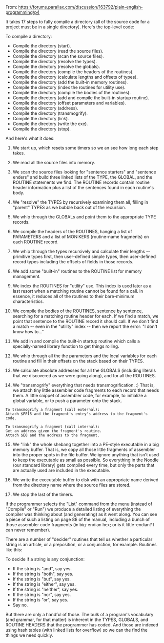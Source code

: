 From:
https://forums.parallax.com/discussion/163792/plain-english-programming/p4

It takes 17 steps to fully compile a directory (all of the source code for a project must be in a single directory). Here's the top-level code:

To compile a directory:
- Compile the directory (start).
- Compile the directory (read the source files).
- Compile the directory (scan the source files).
- Compile the directory (resolve the types).
- Compile the directory (resolve the globals).
- Compile the directory (compile the headers of the routines).
- Compile the directory (calculate lengths and offsets of types).
- Compile the directory (add the built-in memory routines).
- Compile the directory (index the routines for utility use).
- Compile the directory (compile the bodies of the routines).
- Compile the directory (add and compile the built-in startup routine).
- Compile the directory (offset parameters and variables).
- Compile the directory (address).
- Compile the directory (transmogrify).
- Compile the directory (link).
- Compile the directory (write the exe).
- Compile the directory (stop).

And here's what it does:

1. We start up, which resets some timers so we an see how long each step takes.

2. We read all the source files into memory.

3. We scan the source files looking for "sentence starters" and "sentence enders" and build three linked lists of the TYPE, the GLOBAL, and the ROUTINE statements we find. The ROUTINE records contain routine header information plus a list of the sentences found in each routine's body.

4. We "resolve" the TYPES by recursively examining them all, filling in "parent" TYPES as we bubble back out of the recursion.

5. We whip through the GLOBALs and point them to the appropriate TYPE records.

6. We compile the headers of the ROUTINES, hanging a list of PARAMETERS and a list of MONIKERS (routine-name fragments) on each ROUTINE record.

7. We whip through the types recursively and calculate their lengths -- primitive types first, then user-defined simple types, then user-defined record types including the offsets of fields in those records.

8. We add some "built-in" routines to the ROUTINE list for memory management.

9. We index the ROUTINES for "utility" use. This index is used later as a last resort when a matching routine cannot be found for a call. In essence, it reduces all of the routines to their bare-minimum characteristics.

10. We compile the bodies of the ROUTINES, sentence by sentence, searching for a matching routine header for each. If we find a match, we point that sentence to the ROUTINE record it should call. If we don't find a match -- even in the "utility" index -- then we report the error: "I don't know how to..."

11. We add in and compile the built-in startup routine which calls a specially-named library function to get things rolling.

12. We whip through all the the parameters and the local variables for each routine and fill in their offsets on the stack based on their TYPES.

13. We calculate absolute addresses for all the GLOBALS (including literals that we discovered as we were going along), and for all the ROUTINES.

14. We "transmogrify" everything that needs transmogrification. :) That is, we attach tiny little assembler code fragments to each record that needs them. A little snippet of assembler code, for example, to initialize a global variable, or to push a parameter onto the stack.

```
To transmogrify a fragment (call external):
Attach $FF15 and the fragment's entry's address to the fragment's code.

To transmogrify a fragment (call internal):
Get an address given the fragment's routine.
Attach $E8 and the address to the fragment.
```

15. We "link" the whole shebang together into a PE-style executable in a big memory buffer. That is, we copy all those little fragments of assembler into the proper spots in the file buffer. We ignore anything that isn't used to keep the executable as small as possible. So everything in the Noodle (our standard library) gets compiled every time, but only the parts that are actually used are included in the executable.

16. We write the executable buffer to disk with an appropriate name derived from the directory name where the source files are stored.

17. We stop the last of the timers.

If the programmer selects the "List" command from the menu (instead of "Compile" or "Run") we produce a detailed listing of everything the compiler was thinking about (and generating) as it went along. You can see a piece of such a listing on page 88 of the manual, including a bunch of those assembler code fragments (in big-endian hex; or is it little-endian? I can never remember).

 There are a number of "decider" routines that tell us whether a particular string is an article, or a preposition, or a conjunction, for example. Routines like this:

To decide if a string is any conjunction:
- If the string is "and", say yes.
- If the string is "both", say yes.
- If the string is "but", say yes.
- If the string is "either", say yes.
- If the string is "neither", say yes.
- If the string is "nor", say yes.
- If the string is "or", say yes.
- Say no.

But there are only a handful of those. The bulk of a program's vocabulary (and grammar, for that matter) is inherent in the TYPES, GLOBALS, and ROUTINE HEADERS that the programmer has coded. And those are indexed using hash tables (with linked lists for overflow) so we can the find the things we need quickly.
